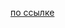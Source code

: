 [по ссылке]([https://docs.google.com/presentation/d/1Pe7_sMhdOYMRU1PgU8F-CNSgpaiJfcJn5fQOXTUrBxk/edit?usp=sharing](https://books.google.by/books?hl=ru&lr=&id=Ri0kEAAAQBAJ&oi=fnd&pg=PA3&dq=Смысловое+представление+логических+формул+и+высказываний+в+прикладных+логиках&ots=oPDGEDkB-8&sig=orJfNTJYR667_jAs4xmHwxhcx_I&redir_esc=y#v=onepage&q&f=false))
